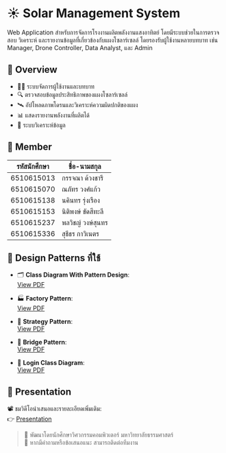 # ☀️ Solar Management System

Web Application สำหรับการจัดการโรงงานผลิตพลังงานแสงอาทิตย์ โดยมีระบบช่วยในการตรวจสอบ วิเคราะห์ และรายงานข้อมูลที่เกี่ยวข้องกับแผงโซลาร์เซลล์ โดยรองรับผู้ใช้งานหลายบทบาท เช่น Manager, Drone Controller, Data Analyst, และ Admin


## 📌 Overview

- 🧑‍💼 ระบบจัดการผู้ใช้งานและบทบาท
- 🔍 ตรวจสอบข้อมูลประสิทธิภาพของแผงโซลาร์เซลล์
- 🛰️ อัปโหลดภาพโดรนและวิเคราะห์ความผิดปกติของแผง
- 📊 แสดงรายงานพลังงานที่ผลิตได้
- 🧠 ระบบวิเคราะห์ข้อมูล


## 👥 Member

| รหัสนักศึกษา | ชื่อ-นามสกุล             |
|--------------|-------------------------|
| 6510615013   | กรรจณา ด้วงชารี          |
| 6510615070   | ณภัทร วงศ์แก้ว           |
| 6510615138   | นคินทร รุ่งเรือง          |
| 6510615153   | นิติพงษ์ ขัดสีทะลี         |
| 6510615237   | พลวิชญ์ วงษ์สุนทร         |
| 6510615336   | สุธีธร กาวิเนตร           |


## 🧠 Design Patterns ที่ใช้

- 🗂️ **Class Diagram With Pattern Design**:  
  [View PDF](/classdiagram/class_diagram_with_pattern_design.pdf)
  
- 🏭 **Factory Pattern**:  
  [View PDF](/classdiagram/Factory_pattern_diagram.pdf)

- 🧠 **Strategy Pattern**:  
  [View PDF](/classdiagram/strategy_pattern_diagram.pdf)

- 🌉 **Bridge Pattern**:  
  [View PDF](/classdiagram/bridge_pattern_diagram.pdf)

- 🔐 **Login Class Diagram**:  
  [View PDF](/classdiagram/Login_class_diagram.pdf)


## 🎥 Presentation

📽️ ชมวิดีโอนำเสนอและรายละเอียดเพิ่มเติม:  
👉 [Presentation](https://www.canva.com/design/DAGltSlcIxk/pTgOL_5q7CbsR-0-Cj5IWQ/edit?utm_content=DAGltSlcIxk&utm_campaign=designshare&utm_medium=link2&utm_source=sharebutton)


> 🚀 พัฒนาโดยนักศึกษาวิศวกรรมคอมพิวเตอร์ มหาวิทยาลัยธรรมศาสตร์  
> 💬 หากมีคำถามหรือข้อเสนอแนะ สามารถติดต่อทีมงาน
